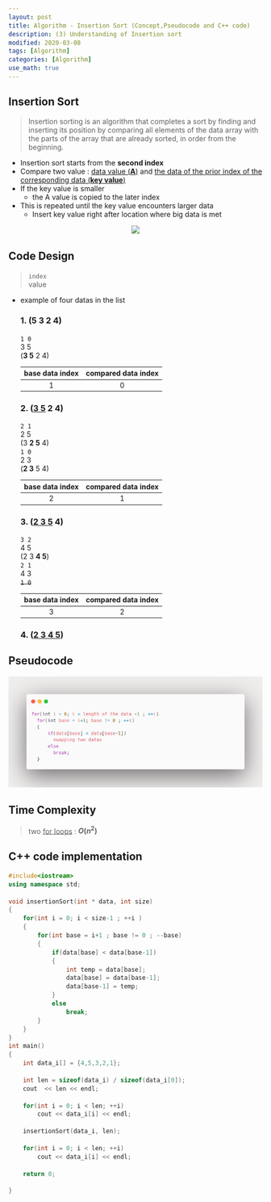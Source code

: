 ```yaml
---
layout: post
title: Algorithm - Insertion Sort (Concept,Pseudocode and C++ code)
description: (3) Understanding of Insertion sort
modified: 2020-03-08
tags: [Algorithm]
categories: [Algorithm]
use_math: true
---
```


## Insertion Sort  

> Insertion sorting is an algorithm that completes a sort by finding and inserting its position by comparing all elements of the data array with the parts of the array that are already sorted, in order from the beginning.  


* Insertion sort starts from the **second index**  
* Compare two value :  <u>data value (<b>A</b>)</u> and <u>the data of the prior index of the corresponding data (<b>key value</b>)</u>  
* If the key value is smaller
	* the A value is copied to the later index
* This is repeated until the key value encounters larger data  
	* Insert key value right after location where big data is met  

<center>
	<a href="https://en.wikipedia.org/wiki/Insertion_sort">
		<img src="https://upload.wikimedia.org/wikipedia/commons/9/9c/Insertion-sort-example.gif"/>
	</a>
</center>

## Code Design   
> `index`  
> value  


* example of four datas in the list   

   ### 1. (5 3 2 4)  
    `1 0`  
    3 5  
    (**3 5** 2 4)  

    | base data index  | compared data index |
    | :---: | :---: |
    | 1     | 0     |

  ### 2. (<u>3 5</u> 2 4)  
    `2 1`   
    2 5  
    (3 **2 5** 4)  
    `1 0`  
    2 3  
    (**2 3** 5 4)  

    | base data index  | compared data index |
    | :---: | :---: |
    | 2     | 1     |

  ### 3. (<u>2 3 5</u> 4)  
    `3 2`   
    4 5  
    (2 3 **4 5**)  
    `2 1`   
    4 3  
    ~~`1 0`~~    

    | base data index  | compared data index |
    | :---: | :---: |
    | 3     | 2     |

  ### 4. (<u>2 3 4 5</u>)      


## Pseudocode  
[![carbon_code_highlighter](/images/carboninsertionsort.png)](https://carbon.now.sh/)
<!--```
for(int i = 0; i < 데이터 길이 -1 ; ++i)
  for(int base = i+1; base != 0 ; ++i)
  {
      if(data[base] < data[base-1])
        swapping two datas
      else
        break;
  }
```
-->

## Time Complexity
> two <u>for loops</u> : **$O(n^2)$**  

## C++ code implementation  
```cpp
#include<iostream>
using namespace std;

void insertionSort(int * data, int size)
{
	for(int i = 0; i < size-1 ; ++i )
	{
		for(int base = i+1 ; base != 0 ; --base)
		{
			if(data[base] < data[base-1])
			{
				int temp = data[base];
				data[base] = data[base-1];
				data[base-1] = temp;
			}
			else
				break;
		}
	}	
}
int main()
{
	int data_i[] = {4,5,3,2,1};

	int len = sizeof(data_i) / sizeof(data_i[0]);
	cout  << len << endl;

	for(int i = 0; i < len; ++i)
		cout << data_i[i] << endl;

	insertionSort(data_i, len);
	
	for(int i = 0; i < len; ++i)
		cout << data_i[i] << endl;
		
	return 0;
	
}
```
